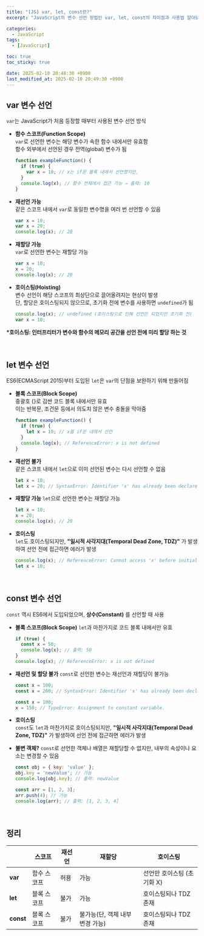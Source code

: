 ```yaml
---
title: "[JS] var, let, const란?"
excerpt: "JavaScript의 변수 선언 방법인 var, let, const의 차이점과 사용법 알아보기"

categories:
  - JavaScript
tags:
  - [JavaScript]

toc: true
toc_sticky: true

date: 2025-02-10 20:48:30 +0900
last_modified_at: 2025-02-10 20:49:30 +0900
---
```


## var 변수 선언

`var`는 JavaScript가 처음 등장할 때부터 사용된 변수 선언 방식

- **함수 스코프(Function Scope)**  
   `var`로 선언한 변수는 해당 변수가 속한 함수 내에서만 유효함  
   함수 외부에서 선언된 경우 전역(global) 변수가 됨

  ```js
  function exampleFunction() {
    if (true) {
      var x = 10; // x는 if문 블록 내에서 선언했지만,
    }
    console.log(x); // 함수 전체에서 접근 가능 → 출력: 10
  }
  ```

- **재선언 가능**  
  같은 스코프 내에서 `var`로 동일한 변수명을 여러 번 선언할 수 있음

  ```js
  var x = 10;
  var x = 20;
  console.log(x); // 20
  ```

- **재할당 가능**  
  `var`로 선언한 변수는 재할당 가능

  ```js
  var x = 10;
  x = 20;
  console.log(x); // 20
  ```

- **호이스팅(Hoisting)**  
  변수 선언이 해당 스코프의 최상단으로 끌어올려지는 현상이 발생  
  단, 할당은 호이스팅되지 않으므로, 초기화 전에 변수를 사용하면 `undefined`가 됨

  ```js
  console.log(x); // undefined (호이스팅으로 인해 선언은 되었지만 초기화 전)
  var x = 10;
  ```

**\*호이스팅: 인터프리터가 변수와 함수의 메모리 공간을 선언 전에 미리 할당 하는 것**

<br>

## let 변수 선언

ES6(ECMAScript 2015)부터 도입된 `let`은 `var`의 단점을 보완하기 위해 만들어짐

- **블록 스코프(Block Scope)**  
  중괄호 {}로 감싼 코드 블록 내에서만 유효  
  이는 반복문, 조건문 등에서 의도치 않은 변수 충돌을 막아줌

  ```js
  function exampleFunction() {
    if (true) {
      let x = 10; // x를 if문 내에서 선언
    }
    console.log(x); // ReferenceError: x is not defined
  }
  ```

- **재선언 불가**  
  같은 스코프 내에서 `let`으로 이미 선언된 변수는 다시 선언할 수 없음

  ```js
  let x = 10;
  let x = 20; // SyntaxError: Identifier 'x' has already been declared
  ```

- **재할당 가능**
  `let`으로 선언한 변수는 재할당 가능

  ```js
  let x = 10;
  x = 20;
  console.log(x); // 20
  ```

- **호이스팅**  
  `let`도 호이스팅되지만, **"일시적 사각지대(Temporal Dead Zone, TDZ)"** 가 발생하여 선언 전에 접근하면 에러가 발생

  ```js
  console.log(x); // ReferenceError: Cannot access 'x' before initialization
  let x = 10;
  ```

<br>

## const 변수 선언

`const` 역시 ES6에서 도입되었으며, **상수(Constant)** 를 선언할 때 사용

- **블록 스코프(Block Scope)**
  `let`과 마찬가지로 코드 블록 내에서만 유효

  ```js
  if (true) {
    const x = 50;
    console.log(x); // 출력: 50
  }
  console.log(x); // ReferenceError: x is not defined
  ```

- **재선언 및 할당 불가**
  `const`로 선언한 변수는 재선언과 재할당이 불가능

  ```js
  const x = 100;
  const x = 200; // SyntaxError: Identifier 'x' has already been declared
  ```

  ```js
  const x = 100;
  x = 150; // TypeError: Assignment to constant variable.
  ```

- **호이스팅**  
  `const`도 `let`과 마찬가지로 호이스팅되지만, **"일시적 사각지대(Temporal Dead Zone, TDZ)"** 가 발생하여 선언 전에 접근하면 에러가 발생

- **불변 객체?**
  `const`로 선언한 객체나 배열은 재할당할 수 없지만, 내부의 속성이나 요소는 변경할 수 있음

  ```js
  const obj = { key: 'value' };
  obj.key = 'newValue'; // 가능
  console.log(obj.key); // 출력: newValue

  const arr = [1, 2, 3];
  arr.push(4); // 가능
  console.log(arr); // 출력: [1, 2, 3, 4]
  ```

<br>

## 정리

||스코프|재선언|재할당|호이스팅|
|---|---|---|---|---|
|**var**|함수 스코프|허용|가능|선언만 호이스팅 (초기화 X)|
|**let**|블록 스코프|불가|가능|호이스팅되나 TDZ 존재|
|**const**|블록 스코프|불가|불가능(단, 객체 내부 변경 가능)|호이스팅되나 TDZ 존재|